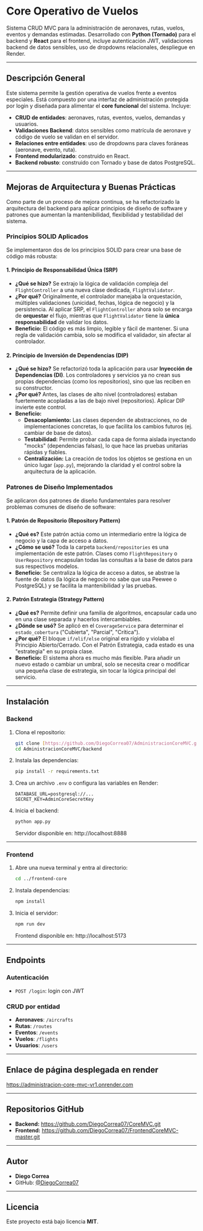 # Core Operativo de Vuelos

Sistema CRUD MVC para la administración de aeronaves, rutas, vuelos, eventos y demandas estimadas. Desarrollado con **Python (Tornado)** para el backend y **React** para el frontend, incluye autenticación JWT, validaciones backend de datos sensibles, uso de dropdowns relacionales, despliegue en Render.

---

## Descripción General

Este sistema permite la gestión operativa de vuelos frente a eventos especiales. Está compuesto por una interfaz de administración protegida por login y diseñada para alimentar el **core funcional** del sistema. Incluye:

- **CRUD de entidades**: aeronaves, rutas, eventos, vuelos, demandas y usuarios.
- **Validaciones Backend**: datos sensibles como matrícula de aeronave y código de vuelo se validan en el servidor.
- **Relaciones entre entidades**: uso de dropdowns para claves foráneas (aeronave, evento, ruta).
- **Frontend modularizado**: construido en React.
- **Backend robusto**: construido con Tornado y base de datos PostgreSQL.

---

## Mejoras de Arquitectura y Buenas Prácticas

Como parte de un proceso de mejora continua, se ha refactorizado la arquitectura del backend para aplicar principios de diseño de software y patrones que aumentan la mantenibilidad, flexibilidad y testabilidad del sistema.

### Principios SOLID Aplicados

Se implementaron dos de los principios SOLID para crear una base de código más robusta:

#### 1. Principio de Responsabilidad Única (SRP)

- **¿Qué se hizo?** Se extrajo la lógica de validación compleja del `FlightController` a una nueva clase dedicada, `FlightValidator`.
- **¿Por qué?** Originalmente, el controlador manejaba la orquestación, múltiples validaciones (unicidad, fechas, lógica de negocio) y la persistencia. Al aplicar SRP, el `FlightController` ahora solo se encarga de **orquestar** el flujo, mientras que `FlightValidator` tiene la **única responsabilidad** de validar los datos.
- **Beneficio:** El código es más limpio, legible y fácil de mantener. Si una regla de validación cambia, solo se modifica el validador, sin afectar al controlador.

#### 2. Principio de Inversión de Dependencias (DIP)

- **¿Qué se hizo?** Se refactorizó toda la aplicación para usar **Inyección de Dependencias (DI)**. Los controladores y servicios ya no crean sus propias dependencias (como los repositorios), sino que las reciben en su constructor.
- **¿Por qué?** Antes, las clases de alto nivel (controladores) estaban fuertemente acopladas a las de bajo nivel (repositorios). Aplicar DIP invierte este control.
- **Beneficio:**
  - **Desacoplamiento:** Las clases dependen de abstracciones, no de implementaciones concretas, lo que facilita los cambios futuros (ej. cambiar de base de datos).
  - **Testabilidad:** Permite probar cada capa de forma aislada inyectando "mocks" (dependencias falsas), lo que hace las pruebas unitarias rápidas y fiables.
  - **Centralización:** La creación de todos los objetos se gestiona en un único lugar (`app.py`), mejorando la claridad y el control sobre la arquitectura de la aplicación.

### Patrones de Diseño Implementados

Se aplicaron dos patrones de diseño fundamentales para resolver problemas comunes de diseño de software:

#### 1. Patrón de Repositorio (Repository Pattern)

- **¿Qué es?** Este patrón actúa como un intermediario entre la lógica de negocio y la capa de acceso a datos.
- **¿Cómo se usó?** Toda la carpeta `backend/repositories` es una implementación de este patrón. Clases como `FlightRepository` o `UserRepository` encapsulan todas las consultas a la base de datos para sus respectivos modelos.
- **Beneficio:** Se centraliza la lógica de acceso a datos, se abstrae la fuente de datos (la lógica de negocio no sabe que usa Peewee o PostgreSQL) y se facilita la mantenibilidad y las pruebas.

#### 2. Patrón Estrategia (Strategy Pattern)

- **¿Qué es?** Permite definir una familia de algoritmos, encapsular cada uno en una clase separada y hacerlos intercambiables.
- **¿Dónde se usó?** Se aplicó en el `CoverageService` para determinar el `estado_cobertura` ("Cubierta", "Parcial", "Crítica").
- **¿Por qué?** El bloque `if/elif/else` original era rígido y violaba el Principio Abierto/Cerrado. Con el Patrón Estrategia, cada estado es una "estrategia" en su propia clase.
- **Beneficio:** El sistema ahora es mucho más flexible. Para añadir un nuevo estado o cambiar un umbral, solo se necesita crear o modificar una pequeña clase de estrategia, sin tocar la lógica principal del servicio.

---

## Instalación

### Backend

1.  Clona el repositorio:
    ```bash
    git clone [https://github.com/DiegoCorrea07/AdministracionCoreMVC.git](https://github.com/DiegoCorrea07/AdministracionCoreMVC.git)
    cd AdministracionCoreMVC/backend
    ```
2.  Instala las dependencias:
    ```bash
    pip install -r requirements.txt
    ```
3.  Crea un archivo `.env` o configura las variables en Render:
    ```
    DATABASE_URL=postgresql://...
    SECRET_KEY=AdminCoreSecretKey
    ```
4.  Inicia el backend:
    ```bash
    python app.py
    ```
    Servidor disponible en: http://localhost:8888

---

### Frontend

1.  Abre una nueva terminal y entra al directorio:
    ```bash
    cd ../frontend-core
    ```
2.  Instala dependencias:
    ```bash
    npm install
    ```
3.  Inicia el servidor:
    ```bash
    npm run dev
    ```
    Frontend disponible en: http://localhost:5173

---

## Endpoints

### Autenticación

- `POST /login`: login con JWT

### CRUD por entidad

- **Aeronaves**: `/aircrafts`
- **Rutas**: `/routes`
- **Eventos**: `/events`
- **Vuelos**: `/flights`
- **Usuarios**: `/users`

---

## Enlace de página desplegada en render

https://administracion-core-mvc-vr1.onrender.com

---

## Repositorios GitHub

- **Backend:** https://github.com/DiegoCorrea07/CoreMVC.git
- **Frontend:** https://github.com/DiegoCorrea07/FrontendCoreMVC-master.git

---

## Autor

- **Diego Correa**
- GitHub: [@DiegoCorrea07](https://github.com/DiegoCorrea07)

---

## Licencia

Este proyecto está bajo licencia **MIT**.
